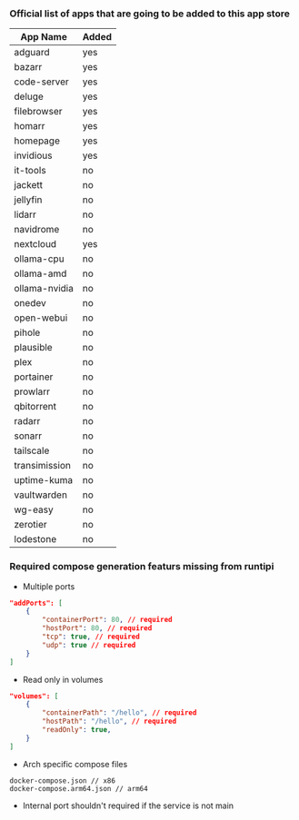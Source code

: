 ### Official list of apps that are going to be added to this app store

| App Name      | Added |
| ------------- | ----- |
| adguard       | yes   |
| bazarr        | yes   |
| code-server   | yes   |
| deluge        | yes   |
| filebrowser   | yes   |
| homarr        | yes   |
| homepage      | yes   |
| invidious     | yes   |
| it-tools      | no    |
| jackett       | no    |
| jellyfin      | no    |
| lidarr        | no    |
| navidrome     | no    |
| nextcloud     | yes   |
| ollama-cpu    | no    |
| ollama-amd    | no    |
| ollama-nvidia | no    |
| onedev        | no    |
| open-webui    | no    |
| pihole        | no    |
| plausible     | no    |
| plex          | no    |
| portainer     | no    |
| prowlarr      | no    |
| qbitorrent    | no    |
| radarr        | no    |
| sonarr        | no    |
| tailscale     | no    |
| transimission | no    |
| uptime-kuma   | no    |
| vaultwarden   | no    |
| wg-easy       | no    |
| zerotier      | no    |
| lodestone     | no    |

### Required compose generation featurs missing from runtipi

- Multiple ports

```json
"addPorts": [
    {
        "containerPort": 80, // required
        "hostPort": 80, // required
        "tcp": true, // required
        "udp": true // required
    }
]
```

- Read only in volumes

```json
"volumes": [
    {
        "containerPath": "/hello", // required
        "hostPath": "/hello", // required
        "readOnly": true,
    }
]
```

- Arch specific compose files

```
docker-compose.json // x86
docker-compose.arm64.json // arm64
```

- Internal port shouldn't required if the service is not main

